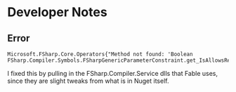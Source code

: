 # Developer Notes

## Error

```
Microsoft.FSharp.Core.Operators{"Method not found: 'Boolean FSharp.Compiler.Symbols.FSharpGenericParameterConstraint.get_IsAllowsRefStructConstraint()'."}
```

I fixed this by pulling in the FSharp.Compiler.Service dlls that Fable uses, since they are slight tweaks from what is in Nuget itself.